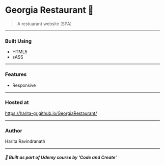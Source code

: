 # Georgia Restaurant :pancakes:

> A restuarant website (SPA)

---
### Built Using
- HTML5
- sASS
---
### Features
- Responsive

---
### Hosted at
<https://harita-gr.github.io/GeorgiaRestaurant/>

---
### Author
Harita Ravindranath

---
#####  :pushpin: Built as part of Udemy course by 'Code and Create'


